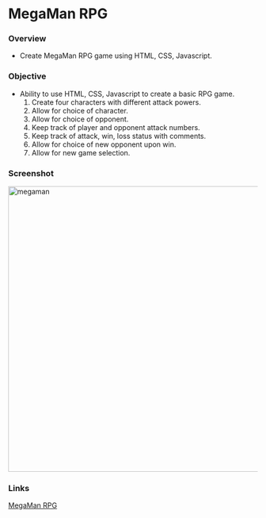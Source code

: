 # MegaMan RPG

### Overview
* Create MegaMan RPG game using HTML, CSS, Javascript.

### Objective
* Ability to use HTML, CSS, Javascript to create a basic RPG game.
  1. Create four characters with different attack powers.
  2. Allow for choice of character.
  3. Allow for choice of opponent.
  4. Keep track of player and opponent attack numbers.
  5. Keep track of attack, win, loss status with comments.
  4. Allow for choice of new opponent upon win.
  5. Allow for new game selection.
  
  
### Screenshot
<img width="576" alt="megaman" src="https://cloud.githubusercontent.com/assets/18523345/20646088/50868eee-b428-11e6-82b5-6fca49a4c1a7.png">

### Links
[MegaMan RPG](https://joeida.github.io/MegaMan)

